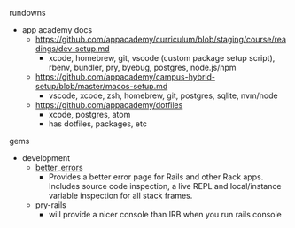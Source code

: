 rundowns
* app academy docs
  * https://github.com/appacademy/curriculum/blob/staging/course/readings/dev-setup.md
    * xcode, homebrew, git, vscode (custom package setup script), rbenv, bundler, pry, byebug, postgres, node.js/npm
  * https://github.com/appacademy/campus-hybrid-setup/blob/master/macos-setup.md
    * vscode, xcode, zsh, homebrew, git, postgres, sqlite, nvm/node
  * https://github.com/appacademy/dotfiles
    * xcode, postgres, atom
    * has dotfiles, packages, etc






gems
* development
  * [better_errors](https://rubygems.org/gems/better_errors/versions/2.9.1)
    * Provides a better error page for Rails and other Rack apps. Includes source code inspection, a live REPL and local/instance variable inspection for all stack frames.
  * pry-rails
    * will provide a nicer console than IRB when you run rails console
